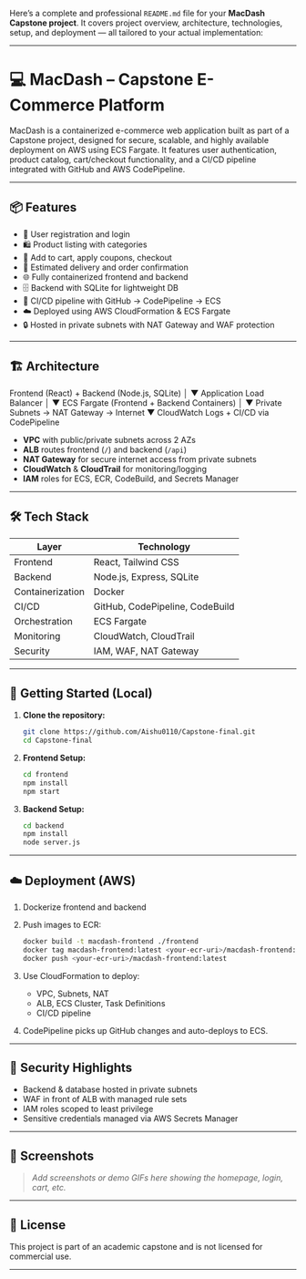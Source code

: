 Here’s a complete and professional `README.md` file for your **MacDash Capstone project**. It covers project overview, architecture, technologies, setup, and deployment — all tailored to your actual implementation:

---


# 💻 MacDash – Capstone E-Commerce Platform

MacDash is a containerized e-commerce web application built as part of a Capstone project, designed for secure, scalable, and highly available deployment on AWS using ECS Fargate. It features user authentication, product catalog, cart/checkout functionality, and a CI/CD pipeline integrated with GitHub and AWS CodePipeline.

---

## 📦 Features

- 🔐 User registration and login
- 🛍️ Product listing with categories
- 🛒 Add to cart, apply coupons, checkout
- 🚚 Estimated delivery and order confirmation
- 🌐 Fully containerized frontend and backend
- 🗄️ Backend with SQLite for lightweight DB
- 🚀 CI/CD pipeline with GitHub → CodePipeline → ECS
- ☁️ Deployed using AWS CloudFormation & ECS Fargate
- 🔒 Hosted in private subnets with NAT Gateway and WAF protection

---

## 🏗️ Architecture


Frontend (React) + Backend (Node.js, SQLite)
        │
        ▼
  Application Load Balancer
        │
        ▼
ECS Fargate (Frontend + Backend Containers)
        │
        ▼
Private Subnets → NAT Gateway → Internet
        ▼
    CloudWatch Logs + CI/CD via CodePipeline


- **VPC** with public/private subnets across 2 AZs
- **ALB** routes frontend (`/`) and backend (`/api`)
- **NAT Gateway** for secure internet access from private subnets
- **CloudWatch** & **CloudTrail** for monitoring/logging
- **IAM** roles for ECS, ECR, CodeBuild, and Secrets Manager

---

## 🛠️ Tech Stack

| Layer        | Technology                          |
|--------------|-------------------------------------|
| Frontend     | React, Tailwind CSS                 |
| Backend      | Node.js, Express, SQLite            |
| Containerization | Docker                          |
| CI/CD        | GitHub, CodePipeline, CodeBuild     |
| Orchestration| ECS Fargate                         |
| Monitoring   | CloudWatch, CloudTrail              |
| Security     | IAM, WAF, NAT Gateway               |

---

## 🧪 Getting Started (Local)

1. **Clone the repository:**
   ```bash
   git clone https://github.com/Aishu0110/Capstone-final.git
   cd Capstone-final
   ```

2. **Frontend Setup:**
   ```bash
   cd frontend
   npm install
   npm start
   ```

3. **Backend Setup:**
   ```bash
   cd backend
   npm install
   node server.js
   ```

---

## ☁️ Deployment (AWS)

1. Dockerize frontend and backend
2. Push images to ECR:
   ```bash
   docker build -t macdash-frontend ./frontend
   docker tag macdash-frontend:latest <your-ecr-uri>/macdash-frontend:latest
   docker push <your-ecr-uri>/macdash-frontend:latest
   ```

3. Use CloudFormation to deploy:
   - VPC, Subnets, NAT
   - ALB, ECS Cluster, Task Definitions
   - CI/CD pipeline

4. CodePipeline picks up GitHub changes and auto-deploys to ECS.

---

## 🔐 Security Highlights

- Backend & database hosted in private subnets
- WAF in front of ALB with managed rule sets
- IAM roles scoped to least privilege
- Sensitive credentials managed via AWS Secrets Manager

---

## 📸 Screenshots

> _Add screenshots or demo GIFs here showing the homepage, login, cart, etc._

---

## 📄 License

This project is part of an academic capstone and is not licensed for commercial use.

---
